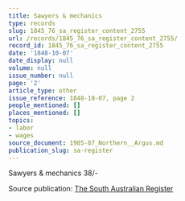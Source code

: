 ```yaml
---
title: Sawyers & mechanics
type: records
slug: 1845_76_sa_register_content_2755
url: /records/1845_76_sa_register_content_2755/
record_id: 1845_76_sa_register_content_2755
date: '1848-10-07'
date_display: null
volume: null
issue_number: null
page: '2'
article_type: other
issue_reference: 1848-10-07, page 2
people_mentioned: []
places_mentioned: []
topics:
- labor
- wages
source_document: 1985-87_Northern__Argus.md
publication_slug: sa-register
---
```


Sawyers & mechanics	38/-

Source publication: [The South Australian Register](/publications/sa-register/)

